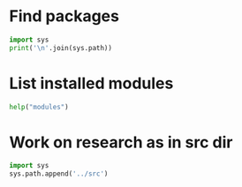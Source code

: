 # Find packages
```python
import sys
print('\n'.join(sys.path))
```
# List installed modules
```python
help("modules")
```
# Work on research as in src dir
```python
import sys
sys.path.append('../src')
```
